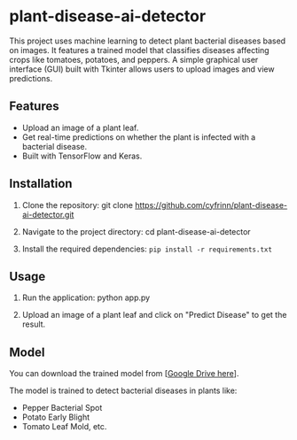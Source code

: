 # plant-disease-ai-detector

This project uses machine learning to detect plant bacterial diseases based on images. It features a trained model that classifies diseases affecting crops like tomatoes, potatoes, and peppers. A simple graphical user interface (GUI) built with Tkinter allows users to upload images and view predictions.

## Features
- Upload an image of a plant leaf.
- Get real-time predictions on whether the plant is infected with a bacterial disease.
- Built with TensorFlow and Keras.

## Installation

1. Clone the repository:
git clone https://github.com/cyfrinn/plant-disease-ai-detector.git

2. Navigate to the project directory:
cd plant-disease-ai-detector

3. Install the required dependencies:
``pip install -r requirements.txt``

## Usage

1. Run the application:
python app.py

2. Upload an image of a plant leaf and click on "Predict Disease" to get the result.

## Model
You can download the trained model from [[Google Drive here](https://drive.google.com/uc?export=download&id=1q4yWGzhpbB8tfqx-vFcxQdtRiBUvK853)].

The model is trained to detect bacterial diseases in plants like:
- Pepper Bacterial Spot
- Potato Early Blight
- Tomato Leaf Mold, etc.
